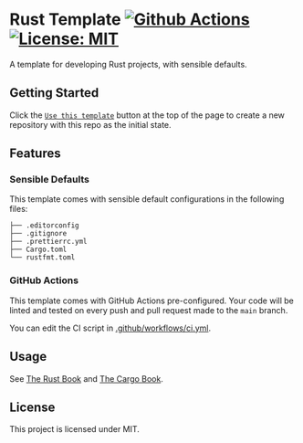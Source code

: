 # Rust Template [![Github Actions][gha-badge]][gha] [![License: MIT][license-badge]][license]

[gha]: https://github.com/PaulRBerg/rust-template/actions
[gha-badge]: https://github.com/PaulRBerg/rust-template/actions/workflows/ci.yml/badge.svg
[license]: https://opensource.org/licenses/MIT
[license-badge]: https://img.shields.io/badge/License-MIT-blue.svg

A template for developing Rust projects, with sensible defaults.

## Getting Started

Click the [`Use this template`](https://github.com/PaulRBerg/rust-template/generate) button at the top of the page to
create a new repository with this repo as the initial state.

## Features

### Sensible Defaults

This template comes with sensible default configurations in the following files:

```text
├── .editorconfig
├── .gitignore
├── .prettierrc.yml
├── Cargo.toml
└── rustfmt.toml
```

### GitHub Actions

This template comes with GitHub Actions pre-configured. Your code will be linted and tested on every push and pull
request made to the `main` branch.

You can edit the CI script in [.github/workflows/ci.yml](./.github/workflows/ci.yml).

## Usage

See [The Rust Book](https://doc.rust-lang.org/book/) and [The Cargo Book](https://doc.rust-lang.org/cargo/index.html).

## License

This project is licensed under MIT.
